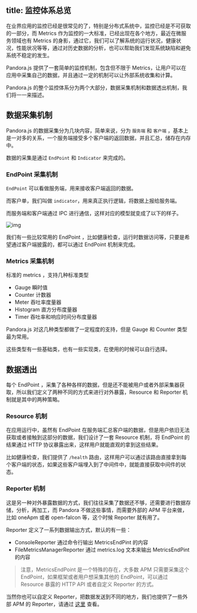 title: 监控体系总览
---

在业界应用的监控已经是很常见的了，特别是分布式系统中，监控已经是不可获取的一部分，而 Metrics 作为监控的一大标准，已经出现在各个地方，最近在微服务领域也有 Metrics 的身影，通过它，我们可以了解系统的运行状况，健康状况，性能状况等等，通过对历史数据的分析，也可以帮助我们发现系统缺陷和避免系统不稳定的发生。

Pandora.js 提供了一套简单的监控机制，包含但不限于 Metrics，让用户可以在应用中采集自己的数据，并且通过一定的机制可以让外部系统收集和计算。

Pandora.js 的整个监控体系分为两个大部分，数据采集机制和数据透出机制，我们将一一来描述。

## 数据采集机制

Pandora.js 的数据采集分为几块内容，简单来说，分为 `服务端` 和 `客户端` ，基本上是一对多的关系，一个服务端接受多个客户端的返回数据，并且汇总，储存在内存中。

数据的采集是通过 `EndPoint` 和 `Indicator` 来完成的。

### EndPoint 采集机制

`EndPoint` 可以看做服务端，用来接收客户端返回的数据。

而客户单，我们叫做 `indicator`，用来真正执行逻辑，将数据上报给服务端。

而服务端和客户端通过 IPC 进行通信，这样对应的模型就变成了以下的样子。

![img](https://img.alicdn.com/tfs/TB1iGClih6I8KJjy0FgXXXXzVXa-462-199.png)

我们有一些比较常用的 EndPoint ，比如健康检查，运行时数据访问等，只要是希望通过客户端披露的，都可以通过 EndPoint 机制来完成。


### Metrics 采集机制

标准的 metrics ，支持几种标准类型

- Gauge 瞬时值
- Counter 计数器
- Meter 吞吐率度量器
- Histogram 直方分布度量器
- Timer 吞吐率和响应时间分布度量器

Pandora.js 对这几种类型都做了一定程度的支持，但是 Gauge 和 Counter 类型最为常用。

这些类型有一些基础类，也有一些实现类，在使用的时候可以自行选择。

## 数据透出

每个 EndPoint ，采集了各种各样的数据，但是还不能被用户或者外部采集器获取，所以我们定义了两种不同的方式来进行对外暴露，Resource 和 Reporter 机制就是其中的两种策略。

### Resource 机制

在应用运行中，虽然有 EndPoint 在服务端汇总客户端的数据，但是用户依旧无法获取或者接触到这部分的数据，我们设计了一套 Resource 机制，将 EndPoint 的结果通过 HTTP 协议暴露出来，这样用户就能直观的拿到这些结果。

比如健康检查，我们提供了 `/health` 路由，这样用户可以通过该路由直接拿到每个客户端的状态，如果这些客户端埋入到了中间件中，就能直接获取中间件的状态。

### Reporter 机制

这是另一种对外暴露数据的方式，我们往往采集了数据还不够，还需要进行数据存储，分析，再加工，而 Pandora 不做这些事情，而需要外部的 APM 平台来做，比如 oneApm 或者 open-falcon 等，这个时候 Reporter 就有用了。

Reporter 定义了一系列数据输出方式，默认的有一些：

* ConsoleReporter 通过命令行输出 MetricsEndPint 的内容
* FileMetricsManagerReporter 通过 metrics.log 文本来输出 MetricsEndPint 的内容


> 注意，MetricsEndPoint 是一个特殊的存在，大多数 APM 只需要采集这个 EndPoint，如果框架或者用户想采集其他的 EndPoint，可以通过 Resource 暴露的 HTTP API 或者自定义 Reporter 的方式。


当然你也可以自定义 Reporter，把数据发送到不同的地方，我们也提供了一些外部 APM 的 Reporter，请通过 [这里](https://www.npmjs.com/search?q=pandora-reporter) 查看。

